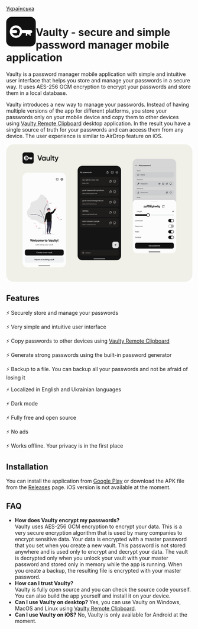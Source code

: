[Українська](https://github.com/astsu-dev/vaulty-mobile/blob/main/README_UA.md)

<img align="left" width="80" height="80" src="assets/icon-for-github.png" alt="App icon" />

# Vaulty - secure and simple password manager mobile application

Vaulty is a password manager mobile application with simple and intuitive user interface that helps you store
and manage your passwords in a secure way. It uses AES-256 GCM encryption to encrypt your passwords and store
them in a local database.

Vaulty introduces a new way to manage your passwords.
Instead of having multiple versions of the app for different platforms,
you store your passwords only on your mobile device and copy them to other devices
using [Vaulty Remote Clipboard](https://github.com/astsu-dev/vaulty-remote-clipboard) desktop application.
In the result you have a single source of truth for your passwords and can access them from any device.
The user experience is similar to AirDrop feature on iOS.

<img src="assets/app-banner.png" alt="App banner" />

## Features

⚡ Securely store and manage your passwords

⚡ Very simple and intuitive user interface

⚡ Copy passwords to other devices using [Vaulty Remote Clipboard](https://github.com/astsu-dev/vaulty-remote-clipboard)

⚡ Generate strong passwords using the built-in password generator

⚡ Backup to a file. You can backup all your passwords and not be afraid of losing it

⚡ Localized in English and Ukrainian languages

⚡ Dark mode

⚡ Fully free and open source

⚡ No ads

⚡ Works offline. Your privacy is in the first place

## Installation

You can install the application from [Google Play](https://play.google.com/store/apps/details?id=com.astsu_dev.vaulty)
or download the APK file from the [Releases](https://github.com/astsu-dev/vaulty-mobile/releases/latest) page.
iOS version is not available at the moment.

## FAQ

- **How does Vaulty encrypt my passwords?**  
  Vaulty uses AES-256 GCM encryption to encrypt your data. This is a very secure encryption algorithm that is used by many companies to encrypt sensitive data.
  Your data is encrypted with a master password that you set when you create a new vault. This password is not stored anywhere and is used only to encrypt and decrypt your data.
  The vault is decrypted only when you unlock your vault with your master password and stored only in memory while the app is running.
  When you create a backup, the resulting file is encrypted with your master password.
- **How can I trust Vaulty?**  
  Vaulty is fully open source and you can check the source code yourself. You can also build the app yourself and install it on your device.
- **Can I use Vaulty on desktop?**
  Yes, you can use Vaulty on Windows, MacOS and Linux using [Vaulty Remote Clipboard](https://github.com/astsu-dev/vaulty-remote-clipboard).
- **Can I use Vaulty on iOS?**
  No, Vaulty is only available for Android at the moment.
